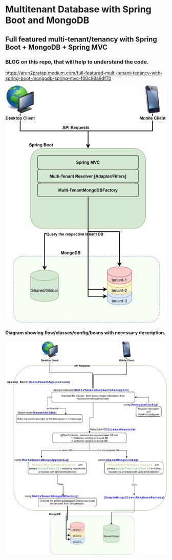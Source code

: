 # Multitenant Database with Spring Boot and MongoDB
## Full featured multi-tenant/tenancy with Spring Boot + MongoDB + Spring MVC

### BLOG on this repo, that will help to understand the code.
https://arun2pratap.medium.com/full-featured-multi-tenant-tenancy-with-spring-boot-mongodb-spring-mvc-f00c98a9df70 

![application_design](images/application_design.jpg)


#### Diagram showing flow/classes/config/beans with necessary description.
![flow-daigram](images/flow-daigram.jpg)
